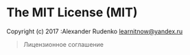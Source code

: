 # The MIT License (MIT)

Copyright (c) 2017 :Alexander Rudenko <learnitnow@yandex.ru>

> Лицензионное соглашение
